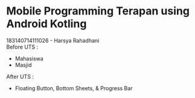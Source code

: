 # Mobile Programming Terapan using Android Kotling
183140714111026 - Harsya Rahadhani <br>
Before UTS : <br>
- Mahasiswa <br>
- Masjid  <br>

After UTS : <br>
- Floating Button, Bottom Sheets, & Progress Bar
